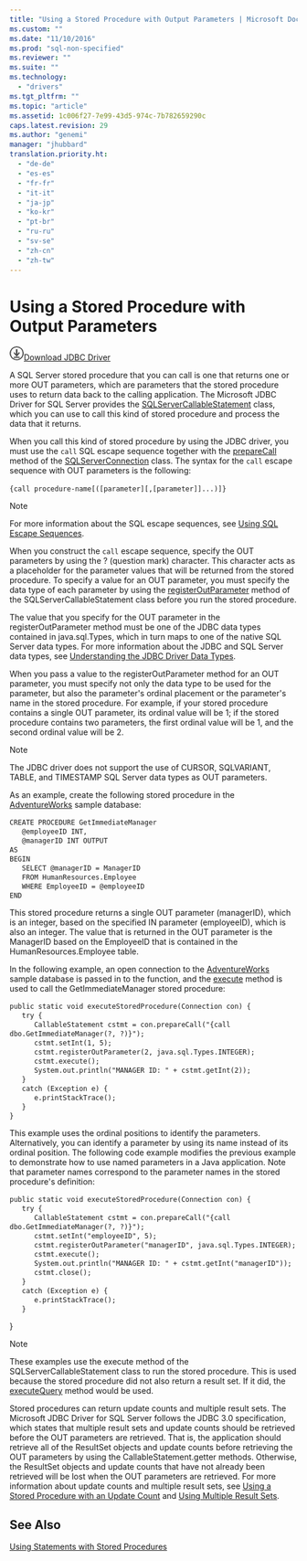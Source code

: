```yaml
---
title: "Using a Stored Procedure with Output Parameters | Microsoft Docs"
ms.custom: ""
ms.date: "11/10/2016"
ms.prod: "sql-non-specified"
ms.reviewer: ""
ms.suite: ""
ms.technology: 
  - "drivers"
ms.tgt_pltfrm: ""
ms.topic: "article"
ms.assetid: 1c006f27-7e99-43d5-974c-7b782659290c
caps.latest.revision: 29
ms.author: "genemi"
manager: "jhubbard"
translation.priority.ht: 
  - "de-de"
  - "es-es"
  - "fr-fr"
  - "it-it"
  - "ja-jp"
  - "ko-kr"
  - "pt-br"
  - "ru-ru"
  - "sv-se"
  - "zh-cn"
  - "zh-tw"
---
```

# Using a Stored Procedure with Output Parameters
![Download](../../ssdt/media/download.png)[Download JDBC Driver](http://go.microsoft.com/fwlink/?LinkId=245496)

  A SQL Server stored procedure that you can call is one that returns one or more OUT parameters, which are parameters that the stored procedure uses to return data back to the calling application. The Microsoft JDBC Driver for SQL Server provides the [SQLServerCallableStatement](../../connect/jdbc/reference/sqlservercallablestatement-class.md) class, which you can use to call this kind of stored procedure and process the data that it returns.  
  
 When you call this kind of stored procedure by using the JDBC driver, you must use the `call` SQL escape sequence together with the [prepareCall](../../connect/jdbc/reference/preparecall-method--sqlserverconnection-.md) method of the [SQLServerConnection](../../connect/jdbc/reference/sqlserverconnection-class.md) class. The syntax for the `call` escape sequence with OUT parameters is the following:  
  
 `{call procedure-name[([parameter][,[parameter]]...)]}`  
  
> [!NOTE]  
>  For more information about the SQL escape sequences, see [Using SQL Escape Sequences](../../connect/jdbc/using-sql-escape-sequences.md).  
  
 When you construct the `call` escape sequence, specify the OUT parameters by using the ? (question mark) character. This character acts as a placeholder for the parameter values that will be returned from the stored procedure. To specify a value for an OUT parameter, you must specify the data type of each parameter by using the [registerOutParameter](../../connect/jdbc/reference/registeroutparameter-method--sqlservercallablestatement-.md) method of the SQLServerCallableStatement class before you run the stored procedure.  
  
 The value that you specify for the OUT parameter in the registerOutParameter method must be one of the JDBC data types contained in java.sql.Types, which in turn maps to one of the native SQL Server data types. For more information about the JDBC and SQL Server data types, see [Understanding the JDBC Driver Data Types](../../connect/jdbc/understanding-the-jdbc-driver-data-types.md).  
  
 When you pass a value to the registerOutParameter method for an OUT parameter, you must specify not only the data type to be used for the parameter, but also the parameter's ordinal placement or the parameter's name in the stored procedure. For example, if your stored procedure contains a single OUT parameter, its ordinal value will be 1; if the stored procedure contains two parameters, the first ordinal value will be 1, and the second ordinal value will be 2.  
  
> [!NOTE]  
>  The JDBC driver does not support the use of CURSOR, SQLVARIANT, TABLE, and TIMESTAMP SQL Server data types as OUT parameters.  
  
 As an example, create the following stored procedure in the [AdventureWorks](http://msftdbprodsamples.codeplex.com/) sample database:  
  
```  
CREATE PROCEDURE GetImmediateManager  
   @employeeID INT,  
   @managerID INT OUTPUT  
AS  
BEGIN  
   SELECT @managerID = ManagerID   
   FROM HumanResources.Employee   
   WHERE EmployeeID = @employeeID  
END  
```  
  
 This stored procedure returns a single OUT parameter (managerID), which is an integer, based on the specified IN parameter (employeeID), which is also an integer. The value that is returned in the OUT parameter is the ManagerID based on the EmployeeID that is contained in the HumanResources.Employee table.  
  
 In the following example, an open connection to the [AdventureWorks](http://msftdbprodsamples.codeplex.com/) sample database is passed in to the function, and the [execute](../../connect/jdbc/reference/execute-method--sqlserverstatement-.md) method is used to call the GetImmediateManager stored procedure:  
  
```  
public static void executeStoredProcedure(Connection con) {  
   try {  
      CallableStatement cstmt = con.prepareCall("{call dbo.GetImmediateManager(?, ?)}");  
      cstmt.setInt(1, 5);  
      cstmt.registerOutParameter(2, java.sql.Types.INTEGER);  
      cstmt.execute();  
      System.out.println("MANAGER ID: " + cstmt.getInt(2));  
   }  
   catch (Exception e) {  
      e.printStackTrace();  
   }  
}  
```  
  
 This example uses the ordinal positions to identify the parameters. Alternatively, you can identify a parameter by using its name instead of its ordinal position. The following code example modifies the previous example to demonstrate how to use named parameters in a Java application. Note that parameter names correspond to the parameter names in the stored procedure's definition:  
  
```  
public static void executeStoredProcedure(Connection con) {  
   try {  
      CallableStatement cstmt = con.prepareCall("{call dbo.GetImmediateManager(?, ?)}");  
      cstmt.setInt("employeeID", 5);  
      cstmt.registerOutParameter("managerID", java.sql.Types.INTEGER);  
      cstmt.execute();  
      System.out.println("MANAGER ID: " + cstmt.getInt("managerID"));  
      cstmt.close();  
   }  
   catch (Exception e) {  
      e.printStackTrace();  
   }  
```  
  
 }  
  
> [!NOTE]  
>  These examples use the execute method of the SQLServerCallableStatement class to run the stored procedure. This is used because the stored procedure did not also return a result set. If it did, the [executeQuery](../../connect/jdbc/reference/executequery-method--sqlserverstatement-.md) method would be used.  
  
 Stored procedures can return update counts and multiple result sets. The Microsoft JDBC Driver for SQL Server follows the JDBC 3.0 specification, which states that multiple result sets and update counts should be retrieved before the OUT parameters are retrieved. That is, the application should retrieve all of the ResultSet objects and update counts before retrieving the OUT parameters by using the CallableStatement.getter methods. Otherwise, the ResultSet objects and update counts that have not already been retrieved will be lost when the OUT parameters are retrieved. For more information about update counts and multiple result sets, see [Using a Stored Procedure with an Update Count](../../connect/jdbc/using-a-stored-procedure-with-an-update-count.md) and [Using Multiple Result Sets](../../connect/jdbc/using-multiple-result-sets.md).  
  
## See Also  
 [Using Statements with Stored Procedures](../../connect/jdbc/using-statements-with-stored-procedures.md)  
  
  